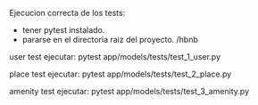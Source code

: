 Ejecucion correcta de los tests:
- tener pytest instalado.
- pararse en el directoria raiz del proyecto. /hbnb

user test
ejecutar: pytest app/models/tests/test_1_user.py

place test
ejecutar: pytest app/models/tests/test_2_place.py

amenity test
ejecutar: pytest app/models/tests/test_3_amenity.py
